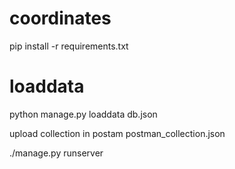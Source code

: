 # coordinates

pip install -r requirements.txt
# loaddata
python manage.py loaddata db.json


upload collection in postam
postman_collection.json

./manage.py runserver
